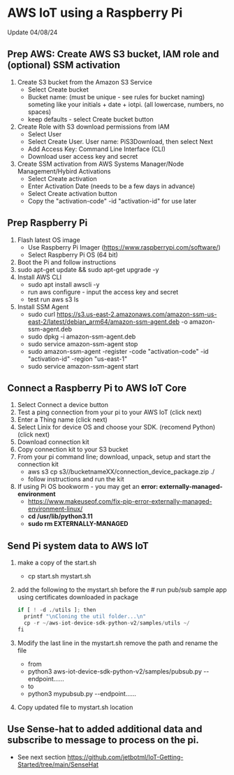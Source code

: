 # AWS IoT using a Raspberry Pi

Update 04/08/24

## Prep AWS: Create AWS S3 bucket, IAM role and (optional) SSM activation

1. Create S3 bucket from the Amazon S3 Service
    - Select Create bucket
    - Bucket name: (must be unique - see rules for bucket naming) someting like your initials + date + iotpi. (all lowercase, numbers, no spaces)
    - keep defaults - select Create bucket button
1. Create Role with S3 download permissions from IAM
    - Select User
    - Select Create User. User name: PiS3Download, then select Next
    - Add Access Key: Command Line Interface (CLI)
    - Download user access key and secret
1. Create SSM activation from AWS Systems Manager/Node Management/Hybird Activations
    - Select Create activation
    - Enter Activation Date (needs to be a few days in advance)
    - Select Create activation button
    - Copy the "activation-code" -id "activation-id" for use later


## Prep Raspberry Pi
1. Flash latest OS image
    - Use Raspberry Pi Imager (https://www.raspberrypi.com/software/)
    - Select Raspberry Pi OS (64 bit)
1. Boot the Pi and follow instructions
1. sudo apt-get update && sudo apt-get upgrade -y
1. Install AWS CLI
    - sudo apt install awscli -y
    - run aws configure - input the access key and secret
    - test run aws s3 ls
1. Install SSM Agent
    - sudo curl https://s3.us-east-2.amazonaws.com/amazon-ssm-us-east-2/latest/debian_arm64/amazon-ssm-agent.deb -o amazon-ssm-agent.deb
    - sudo dpkg -i amazon-ssm-agent.deb
    - sudo service amazon-ssm-agent stop
    - sudo amazon-ssm-agent -register -code "activation-code" -id "activation-id" -region "us-east-1"
    - sudo service amazon-ssm-agent start

## Connect a Raspberry Pi to AWS IoT Core
1. Select Connect a device button
1. Test a ping connection from your pi to your AWS IoT (click next)
1. Enter a Thing name (click next)
1. Select Linix for device OS and choose your SDK. (recomend Python) (click next)
1. Download connection kit
1. Copy connection kit to your S3 bucket
1. From your pi command line; download, unpack, setup and start the connection kit
    - aws s3 cp s3//bucketnameXX/connection_device_package.zip ./
    - follow instructions and run the kit
1. If using Pi OS bookworm - you may get an **error: externally-managed-environment**
   - https://www.makeuseof.com/fix-pip-error-externally-managed-environment-linux/
    - **cd /usr/lib/python3.11**
    - **sudo rm EXTERNALLY-MANAGED**

## Send Pi system data to AWS IoT
1. make a copy of the start.sh
    - cp start.sh mystart.sh
1. add the following to the mystart.sh before the # run pub/sub sample app using certificates downloaded in package
   ```python
   if [ ! -d ./utils ]; then
     printf "\nCloning the util folder...\n"
     cp -r ~/aws-iot-device-sdk-python-v2/samples/utils ~/
   fi
    ```
1. Modify the last line in the mystart.sh remove the path and rename the file 
   - from
   - python3 aws-iot-device-sdk-python-v2/samples/pubsub.py --endpoint......
   - to
   - python3 mypubsub.py --endpoint......
  
1. Copy updated file to mystart.sh location

## Use Sense-hat to added additional data and subscribe to message to process on the pi.
- See next section https://github.com/jetbotml/IoT-Getting-Started/tree/main/SenseHat
